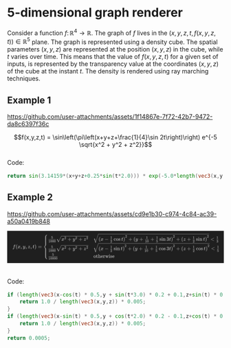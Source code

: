 # 5-dimensional graph renderer
Consider a function $f\colon\mathbb{R}^4 \to \mathbb{R}$. The graph of $f$
lives in the $(x,y,z,t,f(x,y,z,t)) \in \mathbb{R}^5$ plane.
The graph is represented using a density cube.
The spatial parameters $(x,y,z)$ are represented at the position
$(x,y,z)$ in the cube, while $t$ varies over time.
This means that the value of $f(x,y,z,t)$ for a given set of inputs,
is represented by the transparency value at the coordinates $(x,y,z)$ of the cube at the instant $t$.
The density is rendered using ray marching techniques.

## Example 1


https://github.com/user-attachments/assets/1f14867e-7f72-42b7-9472-da8c6397f36c


$$f(x,y,z,t) = \sin\left(\pi\left(x+y+z+\frac{1}{4}\sin 2t\right)\right) e^{-5 \sqrt{x^2 + y^2 + z^2}}$$
<br>
Code:
```glsl
return sin(3.14159*(x+y+z+0.25*sin(t*2.0))) * exp(-5.0*length(vec3(x,y,z)));
```

## Example 2


https://github.com/user-attachments/assets/cd9e1b30-c974-4c84-ac39-a50a0419b848

![rendered function](./media/example2_rendered.png)

<br>
Code:

```glsl
if (length(vec3(x-cos(t) * 0.5,y + sin(t*3.0) * 0.2 + 0.1,z+sin(t) * 0.5)) < 0.3) {
    return 1.0 / length(vec3(x,y,z)) * 0.005;
}
if (length(vec3(x-sin(t) * 0.5,y + cos(t*2.0) * 0.2 - 0.1,z+cos(t) * 0.5)) < 0.2) {
    return 1.0 / length(vec3(x,y,z)) * 0.005;
}
return 0.0005;
```
